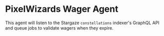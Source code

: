 # PixelWizards Wager Agent

This agent will listen to the Stargaze `constellations` indexer's GraphQL API and queue jobs to validate wagers when they expire.
